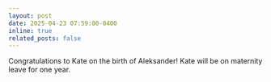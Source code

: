 ```yaml
---
layout: post
date: 2025-04-23 07:59:00-0400
inline: true
related_posts: false
---
```

Congratulations to Kate on the birth of Aleksander! Kate will be on maternity leave for one year.